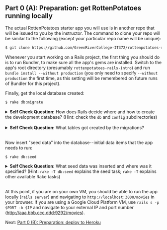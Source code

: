 ## Part 0 (A): Preparation: get RottenPotatoes running locally

The actual RottenPotatoes starter app you will use is in another repo that will be issued to you by the instructor. The command to clone your repo will be similar to the following (except your particular repo name will be unique):

```sh
$ git clone https://github.com/GreenRiverCollege-IT372/rottenpotatoes-rails-intro-username.git
```

Whenever you start working on a Rails project, the first thing you should do is to run Bundler, to make sure all the app's gems are installed.  Switch to the app's root directory (presumably `rottenpotatoes-rails-intro`) and run `bundle install --without production` (you only need to specify `--without production` the first time, as this setting will be remembered on future runs of Bundler for this project).

Finally, get the local database created:

```sh
$ rake db:migrate
```

<details>
  <summary><strong>Self Check Question:</strong> How does Rails decide where and how to create the development database?  (Hint: check the <code>db</code> and <code>config</code> subdirectories)</summary>
  <p><blockquote>The <code>rake db:migrate</code> command creates a local development database (following the specifications in <code>config/database.yml</code>) and runs the migrations in <code>db/migrate</code> to create the app's schema.  It also creates/updates the file <code>db/schema.rb</code> to reflect the latest database schema.  <strong>Note: it's important to keep this file under version control.</strong> </blockquote></p>
</details>
<br />

<details>
  <summary><strong>Self Check Question:</strong> What tables got created by the migrations?</summary>
  <p><blockquote>The <code>movies</code> table itself and the rails-internal <code>schema_migrations</code> table that records which migrations have been run.</blockquote></p>
</details>
<br />

Now insert "seed data" into the database--initial data items that the app needs to run:

```sh
$ rake db:seed
```

<details>
  <summary><strong>Self Check Question:</strong> What seed data was inserted and where was it specified? (Hint: <code>rake -T db:seed</code> explains the seed task; <code>rake -T</code> explains other available Rake tasks)</summary>
  <p><blockquote>A set of movie data which is specified in <code>db/seeds.rb</code></blockquote></p>
</details>
<br />

At this point, if you are on your own VM, you should be able to run the app locally (`rails server`) and navigating to `http://localhost:3000/movies` in your browser.  If you are using a Google Cloud Platform VM, use `rails s -p $PORT -b $IP` and navigate to your external IP and port number (http://aaa.bbb.ccc.ddd:9292/movies).

Next: [Part 0 (B): Preparation: deploy to Heroku](part_0_B.md)
